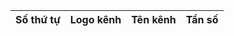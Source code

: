 <table>
	<thead>
		<tr><th align="between">Số thứ tự</th><th align="between">Logo kênh</th><th align="between">Tên kênh</th><th align="left">Tần số</th></tr>
	</thead>
	<tbody>
